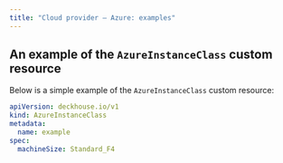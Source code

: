 ```yaml
---
title: "Cloud provider — Azure: examples"
---
```


## An example of the `AzureInstanceClass` custom resource

Below is a simple example of the `AzureInstanceClass` custom resource:

```yaml
apiVersion: deckhouse.io/v1
kind: AzureInstanceClass
metadata:
  name: example
spec:
  machineSize: Standard_F4
```
